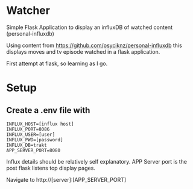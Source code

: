 # Watcher
Simple Flask Application to display an influxDB of watched content (personal-influxdb)

Using content from https://github.com/psyciknz/personal-influxdb this displays moves and tv episode watched in a flask application.

First attempt at flask, so learning as I go.

# Setup

## Create a .env file with

```
INFLUX_HOST=[influx host]
INFLUX_PORT=8086
INFLUX_USER=[user]
INFLUX_PWD=[password]
INFLUX_DB=trakt
APP_SERVER_PORT=8080
```

Influx details should be relatively self explanatory.  APP Server port is the post flask listens top display pages.

Navigate to http://[server]:[APP_SERVER_PORT]
